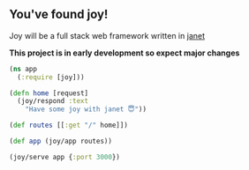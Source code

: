 ## You've found joy!

Joy will be a full stack web framework written in [janet](https://github.com/janet-lang/janet)

**This project is in early development so expect major changes**

```clojure
(ns app
  (:require [joy]))

(defn home [request]
  (joy/respond :text
    "Have some joy with janet 😇"))

(def routes [[:get "/" home]])

(def app (joy/app routes))

(joy/serve app {:port 3000})
```
